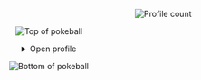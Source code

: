 <p align="right"> <img src="https://gpvc.arturio.dev/austinae" alt="Profile count" /> </p>

<div align="center">


![Top of pokeball](../Resources/Poke-Up.png)

<details>
<summary>Open profile</summary>

[comment]: <> (View Counter)
<br>
<div>
  <div align=center>
      <img height="200" src="../Resources/Sufi-Yan-Raza.png" alt="Avatar photo of Sufi Yan Raza">
  </div>
  <div align=center>
      <a href="https://git.io/typing-svg"><img src="https://readme-typing-svg.demolab.com?font=VT323&size=35&duration=3500&pause=300&color=A89568&center=true&vCenter=true&width=500&lines=Hey%2C+I'm+Sufi+Yan+Raza;Welcome+to+my+profile!;Description+of+myself%3A;Full+Stack+Developer;Inquisitive+by+nature;AI+Enthusiast;Horse+Rider;Confident+&+Ambitious;Young+at+heart;Volley+Ball+Player;Thrill+Seeker" alt="Typing SVG" /></a>
  </div>
</div>

<details>
<summary>About me</summary>

[//]: # (You must have a lf before the markdown element when inside a block for it to work: https://stackoverflow.com/questions/29368902/how-can-i-wrap-my-markdown-in-an-html-div)

<div align="left">

```js
/**
 * Represents me.
 * @constructor
 * @param {string} city - Islamabad, Pakistan.
 * @param {string} languagues - English, French, German & Spanish
 * @param {string} jobTitle - Full Stack Engineer, UX/UI Designer
 * @param {string} specialization - Building full-fledged web applications.
 * @param {string} interests - AI, writing & problem-solving.
 * @param {string} hobbies -  Reading & Watching Sci-Fic Movies.
 * @param {string} approachable - Yes, to collaborate on exciting projects, don't hesitate to react out.
 * @param {string} stength - Resolute.
 * @param {string} weakness - Shyness.
 * @throws {Punch} To any and all bugs.
 */
```

</div>

</details>

<details>
<summary>Tools</summary>
<div>
  <p style="display: inline-block;" align="center">
    <kbd>
      <kbd>Programming Languages</kbd>
      <br>
      <br>
      <img width="30px" src="../Resources/JavaScript.svg" /> 
      <img width="30px" src="../Resources/python.svg" /> 
      <img width="30px" src="../Resources/Java.svg" /> 
      <img width="30px" src="../Resources/C++.svg" /> 
    </kbd>
    <kbd>
      <kbd>Back-end</kbd>
      <br>
      <br>
      <img width="30px" src="../Resources/Ruby_on_Rails.svg" />
      <img width="30px" src="../Resources/Flask-Dark.svg" />
      <img width="30px" src="../Resources/NodeJS-Dark.svg" />
      <img width="30px" src="../Resources/ExpressJS-Dark.svg" />
    </kbd>
     <kbd>
      <kbd>Mobile</kbd>
      <br>
      <br>
      <img width="30px" src="../Resources/Dart.svg" />
      <img width="30px" src="../Resources/Flutter.svg" />
      <img width="30px" src="../Resources/Kotlin.svg" />
      <img width="30px" src="../Resources/Swift.svg" />
    </kbd>
    <kbd>
      <kbd>Front-end</kbd>
      <br>
      <br>
      <img width="30px" src="../Resources/HTML.svg" /> 
      <img width="30px" src="../Resources/CSS.svg" /> 
      <img width="30px" src="../Resources//React-Dark.svg" /> 
      <img width="30px" src="../Resources/Angular-Dark.svg" />
      <img width="30px" src="../Resources/ThreeJS-Dark.svg" />
      <img width="30px" src="../Resources/Bootstrap.svg" />
      <img width="30px" src="../Resources/TailwindCSS-Dark.svg" />
      <img width="30px" src="../Resources/Webflow.svg" />
    </kbd>
    <kbd>
      <kbd>Database</kbd>
      <br>
      <br>
      <img width="30px" src="../Resources/mongodb.svg" />
      <img width="30px" src="../Resources/postgresql.svg" />
      <img width="30px" src="../Resources/redis.svg" />
    </kbd>
    <br>
    <br>
    <kbd>
      <kbd>Data Science & AI</kbd>
      <br>
      <br>
      <img width="30px" src="../Resources/matlab.svg" />
      <img width="30px" src="../Resources/Tenserflow.svg" />
      <img width="30px" src="../Resources/Numpy.svg" />
    </kbd>
    <kbd>
      <kbd>System, Networking & Deployment</kbd>
      <br>
      <br>
      <img width="30px" src="../Resources/heroku.svg" />
      <img width="30px" src="../Resources/git.svg" />
      <img width="30px" src="../Resources/docker.svg" />
      <img width="30px" src="../Resources/terraformio.svg" />
      <img width="30px" src="../Resources/kubernetes.svg" />
    </kbd>
    <kbd>
      <kbd>Terminal Scripts</kbd>
      <br>
      <br>
      <img width="30px" src="../Resources/Bash-Dark.svg" />
      <img width="30px" src="../Resources/Vim.svg" />    
    </kbd>
    <kbd>
      <kbd>Tools</kbd>
      <br>
      <br>
      <img width="30px" src="../Resources/VSCode.svg" />
      <img width="30px" src="../Resources/canva-icon.svg" />
      <img width="30px" src="../Resources/JupyterNB.svg" />
      <img width="30px" src="../Resources/PYCharm.svg" />
      <img width="30px" src="../Resources/Rubymine.svg" />
      <img width="30px" src="../Resources/figma-icon.svg" />
      <img width="30px" src="../Resources/PYCharm.svg" />
  </kbd>
     <kbd>
      <kbd>Game Development</kbd>
      <br>
      <br>
      <img width="30px" src="../Resources/Unity-Dark.svg" />
    </kbd>
  </p>
</div>
</details>

<details>
  <summary>Quote</summary>
  <br>
  One of my favourite quotes
  <blockquote>
    “Can I say something? Um, I’m the type of person that if you ask me a question and I don’t know the answer, I’m gonna tell you that I don’t know. But I bet you what, I know how to find the answer and I will find the answer.”
    <br><strong>Chris Gardner interpreted by Will Smith in the movie "Pursuit of Happyness" (2006)</strong>
  </blockquote>
</details>

<details>
  <summary>Free DOSE hit</summary>
  <br>
  <small><i>DOSE (dopamine, oxytocin, serotonin & endorphin), refresh page if dose was ineffective.</i></small>
  <br>
  <div align="center"><img src="https://readme-jokes.vercel.app/api?theme=monokai" alt="Jokes Card" /></div>
</details>

<details>
<summary>What can I do for you?</summary>
<table style="border: none">
  <tr>
  <td width="50%" valign="top">

[//]: # (Fighting against markdown and blocks isn't easy, indentation is catastrophic)

## Let's Work on Your Project Together!

If you have any questions about web development, writing mistake-free documentation or AI, feel free to <a href="mailto:sufiyanrazaofficial@gmail.com">contact me by email</a>, I won't bite, I promise.

  </td>
  <td width="50%" valign="top">

## It's not perfect, isn't it?

**<a href="https://api.whatsapp.com/send?phone=923000192168"><img alt="Feedback" src="https://img.shields.io/badge/Ask%20me-anything-1abc9c.svg"></a>
**

<blockquote>“I think it’s very important to have a feedback loop, where you’re constantly thinking about what you’ve done and how you could be doing it better.”
<br><strong>– Elon Musk</strong></blockquote>

  </td>
  </tr>
</table>
</details>

</details>

![Bottom of pokeball](https://user-images.githubusercontent.com/44261381/209363271-905d2a5e-8a18-44c0-a450-45dddd4d5036.png)

</div>

